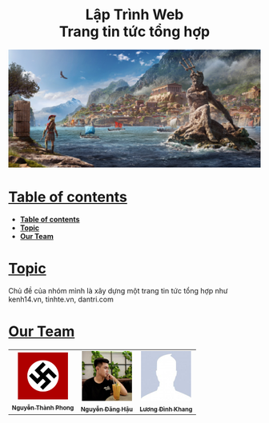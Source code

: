 <h1 align="center">Lập Trình Web</br>
Trang tin tức tổng hợp</h1>

<p align="center"> 
    <img src="./avatar/cropped-1280-600-927078.jpg" >
</p>

# [**Table of contents**](#table-of-contents)

- [**Table of contents**](#table-of-contents)
- [**Topic**](#topic)
- [**Our Team**](#our-team)

# [**Topic**](#topic)

Chủ đề của nhóm mình là xây dựng một trang tin tức tổng hợp như kenh14.vn, tinhte.vn, dantri.com

# [**Our Team**](#our-team)
<table>
    <tr>
     <td align="center">
        <a href="https://github.com/Phong-Kaster">
            <img src="./avatar/swastika1.png" width="100px;" alt=""/>
            <br />
            <sub><b>Nguyễn Thành Phong</b></sub>
        </a>
    </td>
        <td align="center">
        <a href="https://github.com/ngdanghau">
            <img src="./avatar/Hau.jpg" width="100px;" alt=""/>
            <br />
        <sub><b>Nguyễn Đăng Hậu</b></sub>
        </a>
    </td>
      <td align="center">
        <a href="https://github.com/nhoxkhang2014">
            <img src="./avatar/khang.jpg" width="100px;" alt=""/>
            <br />
            <sub><b>Lương Đình Khang</b></sub>
        </a>
    </td>
    </tr>
</table>
